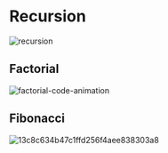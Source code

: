 # Recursion 
 ![recursion](https://user-images.githubusercontent.com/99830416/183871978-bc642fad-2e7f-44d3-b098-bc3797b2d8df.png)


## Factorial
 ![factorial-code-animation](https://user-images.githubusercontent.com/99830416/183870408-dc237935-0c42-4e08-b5b8-b3a6fae1cef5.gif)
## Fibonacci  
![13c8c634b47c1ffd256f4aee838303a8](https://user-images.githubusercontent.com/99830416/183869131-8675c843-94d7-4b23-a711-e8d145f7586e.gif)


